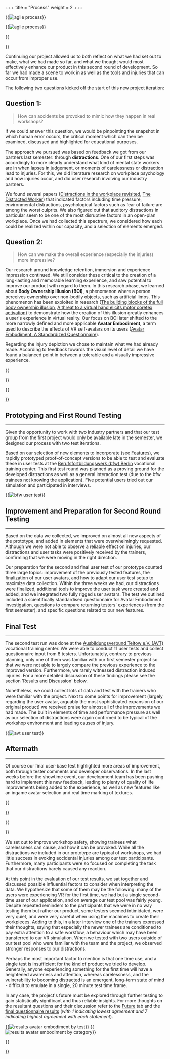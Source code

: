 +++
title = "Process"
weight = 2
+++

{{<image src="image_placeholder.jpg" alt="agile process" caption="Our Agile Development Process">}}

{{<image src="agile_process.png" alt="agile process" caption="Our Agile Development Process">}}

{{<section title="Starting off">}}

Continuing our project allowed us to both reflect on what we had set out to make, what we had made so far, and what we thought would most effectively enhance our product in this second round of development. 
So far we had made a scene to work in as well as the tools and injuries that can occur from improper use. 

The following two questions kicked off the start of this new project iteration:


Question 1:
------


> How can accidents be provoked to mimic how they happen in real workshops?


If we could answer this question, we would be pinpointing the snapshot in which human error occurs, the critical moment which can then be examined, discussed and highlighted for educational purposes. 

The approach we pursued was based on feedback we got from our partners last semester: through **distractions**. 
One of our first steps was accordingly to more clearly understand what kind of mental state workers are in when lapses in judgement, or moments of carelessness or distraction lead to injuries. 
For this, we did literature research on workplace psychology and how injuries occur, and did user research involving our industry partners.

We found several papers ([Distractions in the workplace revisited](https://www.researchgate.net/publication/233569247_Distractions_in_the_workplace_revisited),
[The Distracted Worker](https://www.researchgate.net/publication/324388535_The_Distracted_Worker_Effect_on_Hazard_Recognition_and_Safety_Performance))
that indicated factors including time pressure, environmental distractions, psychological factors such as fear of failure are among the worst culprits. 
We also figured out that auditory distractions in particular seem to be one of the most disruptive factors in an open-plan workplace. 
Once we had collected this spectrum, we considered how each could be realized within our capacity, and a selection of elements emerged.


Question 2:
------


> How can we make the overall experience (especially the injuries) more impressive?


Our research around knowledge retention, immersion and experience impression continued. 
We still consider these critical to the creation of a long-lasting and memorable learning experience, and saw potential to improve our product with regard to them. 
In this research phase, we learned about **Body Ownership Illusion (BOI)**, a phenomenon where a person perceives ownership over non-bodily objects, such as artificial limbs. 
This phenomenon has been exploited in research ([The building blocks of the full body ownership illusion](https://www.researchgate.net/publication/236071530_The_building_blocks_of_the_full_body_ownership_illusion),
[A threat to a virtual hand elicits motor coretex activation](https://pubmed.ncbi.nlm.nih.gov/24337257/)) 
to demonstrate how the creation of this illusion greatly enhances a user's experience in virtual reality. 
Our focus on BOI later shifted to the more narrowly defined and more applicable **Avatar Embodiment**,
a term used to describe the effects of VR self-avatars on its users ([Avatar Embodiment. A Standardized Questionnaire](https://www.researchgate.net/publication/349168590_Avatar_Embodiment_A_Standardized_Questionnaire)).


Regarding the injury depiction we chose to maintain what we had already made. According to feedback towards the visual level of detail we have found a balanced point in between a tolerable and a visually impressive experience.

{{</section>}}

{{<section title="Steps taken">}}

Prototyping and First Round Testing
------
---


Given the opportunity to work with two industry partners and that our test group from the first project would only be available late in the semester, we designed our process with two test iterations. 

Based on our selection of new elements to incorporate (see [Features](../features)), we rapidly prototyped proof-of-concept versions to be able to test and evaluate these in user tests at the [Berufsfortbildungswerk (bfw) Berlin](https://www.bfw.de/berlin/das-bfw-in-berlin-technische-berufe/) 
vocational training center. This first test round was planned as a proving ground for the developed distractions as well as a general interaction test (due to the bfw trainees not knowing the application). 
Five potential users tried out our simulation and participated in interviews.


{{<image src="bfw_user_test.png" alt="bfw user test" caption="First user test at the bfw">}}


Improvement and Preparation for Second Round Testing
------
---


Based on the data we collected, we improved on almost all new aspects of the prototype, and added in elements that were overwhelmingly requested. 
Although we were not able to observe a reliable effect on injuries, our distractions and user tasks were positively received by the trainers, confirming that we were moving in the right direction. 

Our preparation for the second and final user test of our prototype counted three large topics: improvement of the previously tested features, the finalization of our user avatars, and how to adapt our user test setup to maximize data collection. 
Within the three weeks we had, our distractions were finalized, additional tools to improve the user task were created and added, and we integrated two fully rigged user avatars. 
The test we outlined included a scientifically standardised questionnaire for Avatar Embodiment investigation, questions to compare returning testers' experiences (from the first semester), and specific questions related to our new features. 


Final Test
------
---


The second test run was done at the [Ausbildungsverbund Teltow e.V. (AVT)](https://www.avt-bildung.de/) vocational training center. 
We were able to conduct 11 user tests and collect questionnaire input from 8 testers. 
Unfortunately, contrary to previous planning, only one of them was familiar with our first semester project so that we were not able to largely compare the previous experience to the improved version. 
Furthermore, we rarely witnessed  distraction induced injuries. For a more detailed discussion of these findings please see the section 'Results and Discussion' below. 

Nonetheless, we could collect lots of data and test with the trainers who were familiar with the project. 
Next to some points for improvement (largely regarding the user avatar, arguably the most sophisticated expansion of our original product) we received praise for almost all of the improvements we had made. 
The built in elements of time and performance pressure as well as our selection of distractions were again confirmed to be typical of the workshop environment and leading causes of injury.


{{<image src="avt_user_test.png" alt="avt user test" caption="Second user test at the AVT">}}


Aftermath
------
---


Of course our final user-base test highlighted more areas of improvement, both through tester comments and developer observations. 
In the last weeks before the showtime event, our development team has been pushing hard to implement this new feedback, leading to plenty of quality of life improvements being added to the experience,
as well as new features like an ingame avatar selection and real time marking of textures.

{{</section>}}

{{<section title="Results and Discussion">}}

We set out to improve workshop safety, showing trainees what carelessness can cause, and how it can be provoked. 
While all the distractions we included in our prototype are typical of workshops, we had little success in evoking accidental injuries among our test participants. 
Furthermore, many participants were so focused on completing the task that our distractions barely caused any reaction. 

At this point in the evaluation of our test results, we sat together and discussed possible influential factors to consider when interpreting the data. 
We hypothesize that some of them may be the following: many of the users were experiencing VR for the first time, we had but a single second-time user of our application, and on average our test pool was fairly young. 
Despite repeated reminders to the participants that we were in no way testing them but rather our product, some testers seemed intimidated, were very quiet, and were very careful when using the machines to create their workpieces. 
Adding to this, in a later interview one of the trainers expressed their thoughts, saying that especially the newer trainees are conditioned to pay extra attention to a safe workflow, a behaviour which may have been transferred to our VR simulation. 
When we tested with two users outside of our test pool who were familiar with the team and the project, we observed stronger responses to our distractions. 

Perhaps the most important factor to mention is that one time use, and a single test is insufficient for the kind of product we tried to develop. 
Generally, anyone experiencing something for the first time will have a heightened awareness and attention, whereas carelessness, and the vulnerability to becoming distracted is an emergent, long-term state of mind - difficult to emulate in a single,
20 minute test time frame.

In any case, the project's future must be explored through further testing to gain statistically significant and thus reliable insights. 
For more thoughts on the resultant questions and their discussion refer to the [Future](../future) tab and the [final questionnaire results](../GEGB2_AVT_UserTest_QuestionnaireResults.pdf) (_with 1 indicating lowest agreement and 7 indicating highest agreement with each statement_).


{{<image src="ae_byTest.png" alt="results avatar embodiment by test" caption="Results: Avatar Embodiment by Test">}}
{{<image src="ae_byCategory.png" alt="results avatar embodiment by category" caption="Results: Avatar Embodiment by Category">}}

{{</section>}}

